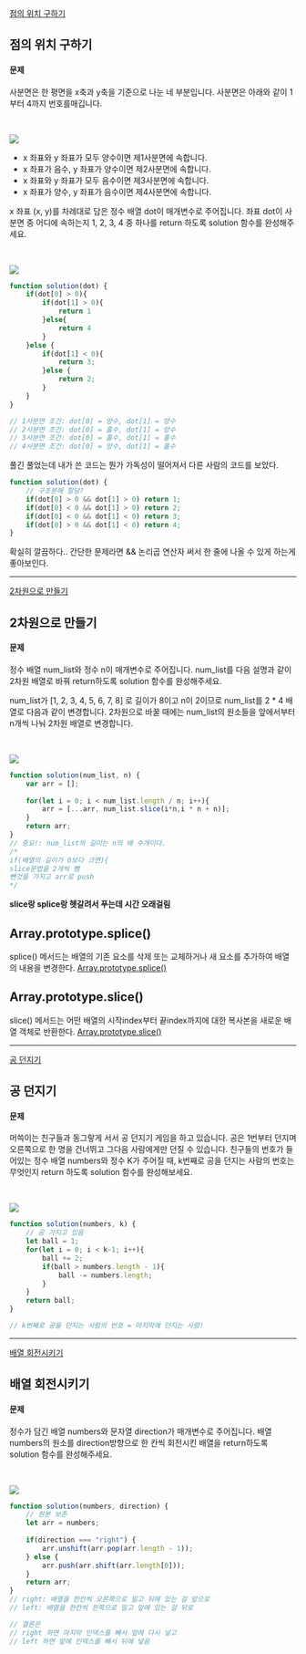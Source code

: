 [점의 위치 구하기](https://school.programmers.co.kr/learn/courses/30/lessons/120841)
## 점의 위치 구하기
#### 문제
사분면은 한 평면을 x축과 y축을 기준으로 나눈 네 부분입니다. 사분면은 아래와 같이 1부터 4까지 번호를매깁니다.

<br/>

![](https://velog.velcdn.com/images/jkang4531/post/c7b13a26-a5a8-4b1e-b1df-0363b399bd7a/image.png)
  - x 좌표와 y 좌표가 모두 양수이면 제1사분면에 속합니다.
  - x 좌표가 음수, y 좌표가 양수이면 제2사분면에 속합니다.
  - x 좌표와 y 좌표가 모두 음수이면 제3사분면에 속합니다.
  - x 좌표가 양수, y 좌표가 음수이면 제4사분면에 속합니다.
  
x 좌표 (x, y)를 차례대로 담은 정수 배열 dot이 매개변수로 주어집니다. 좌표 dot이 사분면 중 어디에 속하는지 1, 2, 3, 4 중 하나를 return 하도록 solution 함수를 완성해주세요.

<br/>

![](https://velog.velcdn.com/images/jkang4531/post/43f97287-c2fe-4927-9068-74993184f40e/image.png)

```javascript
function solution(dot) {
    if(dot[0] > 0){
        if(dot[1] > 0){
            return 1
        }else{
            return 4
        }
    }else {
        if(dot[1] < 0){
            return 3;
        }else {
            return 2;
        }
    }
}

// 1사분면 조건: dot[0] = 양수, dot[1] = 양수
// 2사분면 조건: dot[0] = 홀수, dot[1] = 양수
// 3사분면 조건: dot[0] = 홀수, dot[1] = 홀수
// 4사분면 조건: dot[0] = 양수, dot[1] = 홀수
```
풀긴 풀었는데 내가 쓴 코드는 뭔가 가독성이 떨어져서 다른 사람의 코드를 보았다.
```javascript
function solution(dot) {
    // 구조분해 할당?
    if(dot[0] > 0 && dot[1] > 0) return 1;
    if(dot[0] < 0 && dot[1] > 0) return 2;
    if(dot[0] < 0 && dot[1] < 0) return 3;
    if(dot[0] > 0 && dot[1] < 0) return 4;
}
```
확실히 깔끔하다.. 간단한 문제라면 && 논리곱 연산자 써서 한 줄에 나올 수 있게 하는게 좋아보인다.

---
[2차원으로 만들기](https://school.programmers.co.kr/learn/courses/30/lessons/120842)
## 2차원으로 만들기
#### 문제
정수 배열 num_list와 정수 n이 매개변수로 주어집니다. num_list를 다음 설명과 같이 2차원 배열로 바꿔 return하도록 solution 함수를 완성해주세요.

num_list가 [1, 2, 3, 4, 5, 6, 7, 8] 로 길이가 8이고 n이 2이므로 num_list를 2 * 4 배열로 다음과 같이 변경합니다. 2차원으로 바꿀 때에는 num_list의 원소들을 앞에서부터 n개씩 나눠 2차원 배열로 변경합니다.

<br/>

![](https://velog.velcdn.com/images/jkang4531/post/14ba7375-1632-42c3-aaaf-bf210cbb919c/image.png)

```javascript
function solution(num_list, n) {
    var arr = [];
    
    for(let i = 0; i < num_list.length / n; i++){
        arr = [...arr, num_list.slice(i*n,i * n + n)];
    }
    return arr;
}
// 중요!: num_list의 길이는 n의 배 수개이다.
/* 
if(배열의 길이가 0보다 크면){
slice문법을 2개씩 뺌
뺀것을 가지고 arr로 push
*/
```
**slice랑 splice랑 헷갈려서 푸는데 시간 오래걸림**

## Array.prototype.splice()
splice() 메서드는 배열의 기존 요소를 삭제 또는 교체하거나 새 요소를 추가하여 배열의 내용을 변경한다.
[Array.prototype.splice()](https://developer.mozilla.org/ko/docs/Web/JavaScript/Reference/Global_Objects/Array/splice)

## Array.prototype.slice()
slice() 메서드는 어떤 배열의 시작index부터 끝index까지에 대한 복사본을 새로운 배열 객체로 반환한다.
[Array.prototype.slice()](https://developer.mozilla.org/ko/docs/Web/JavaScript/Reference/Global_Objects/Array/slice)

---
[공 던지기](https://school.programmers.co.kr/learn/courses/30/lessons/120843)
## 공 던지기
#### 문제
머쓱이는 친구들과 동그랗게 서서 공 던지기 게임을 하고 있습니다. 공은 1번부터 던지며 오른쪽으로 한 명을 건너뛰고 그다음 사람에게만 던질 수 있습니다. 친구들의 번호가 들어있는 정수 배열 numbers와 정수 K가 주어질 때, k번째로 공을 던지는 사람의 번호는 무엇인지 return 하도록 solution 함수를 완성해보세요.

<br/>

![](https://velog.velcdn.com/images/jkang4531/post/ec87ad9b-80eb-41ee-a54e-3818503a9f99/image.png)
```javascript
function solution(numbers, k) {
    // 공 가지고 있음
    let ball = 1;
    for(let i = 0; i < k-1; i++){
        ball += 2;
        if(ball > numbers.length - 1){
            ball -= numbers.length;
        }
    }
    return ball;
}  

// k번째로 공을 던지는 사람의 번호 = 마지막에 던지는 사람!
```
---
[배열 회전시키기](https://school.programmers.co.kr/learn/courses/30/lessons/120844)
## 배열 회전시키기
#### 문제
정수가 담긴 배열 numbers와 문자열 direction가 매개변수로 주어집니다. 배열 numbers의 원소를 direction방향으로 한 칸씩 회전시킨 배열을 return하도록 solution 함수를 완성해주세요.

<br/>

![](https://velog.velcdn.com/images/jkang4531/post/325a045e-13d1-4805-8ace-f40f5d7ac9d9/image.png)
```javascript
function solution(numbers, direction) {
    // 원본 보존
    let arr = numbers;    
    
    if(direction === "right") {
        arr.unshift(arr.pop(arr.length - 1));
    } else {
        arr.push(arr.shift(arr.length[0]));
    }
    return arr;
}
// right: 배열을 한칸씩 오른쪽으로 밀고 뒤에 있는 걸 앞으로
// left: 배열을 한칸씩 왼쪽으로 밀고 앞에 있는 걸 뒤로

// 결론은
// right 하면 마지막 인덱스를 빼서 앞에 다시 넣고
// left 하면 앞에 인덱스를 빼서 뒤에 넣음
```
